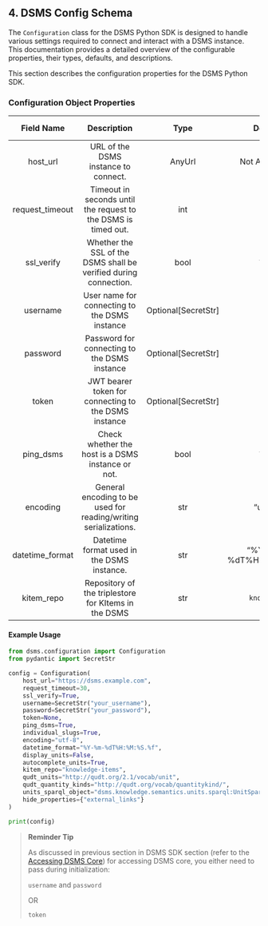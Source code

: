 ## 4. DSMS Config Schema

The `Configuration` class for the DSMS Python SDK is designed to handle various settings required to connect and interact with a DSMS instance. This documentation provides a detailed overview of the configurable properties, their types, defaults, and descriptions.


This section describes the configuration properties for the DSMS Python SDK.

### Configuration Object Properties

| Field Name       | Description                                                                                  | Type                 | Default              | Property Namespace | Required/Optional |
|:----------------:|:--------------------------------------------------------------------------------------------:|:--------------------:|:--------------------:|:------------------:|:-----------------:|
| host_url         | URL of the DSMS instance to connect.                                                         | AnyUrl               | Not Applicable       | `host_url`           | Required          |
| request_timeout  | Timeout in seconds until the request to the DSMS is timed out.                               | int                  | `30`                   | `request_timeout`    | Optional          |
| ssl_verify       | Whether the SSL of the DSMS shall be verified during connection.                             | bool                 | `True`                 | `ssl_verify`         | Optional          |
| username         | User name for connecting to the DSMS instance                                                | Optional[SecretStr]  | `None`                 | `username`           | Optional          |
| password         | Password for connecting to the DSMS instance                                                 | Optional[SecretStr]  | `None`                 | `password`           | Optional          |
| token            | JWT bearer token for connecting to the DSMS instance                                         | Optional[SecretStr]  | `None`                 | `token`              | Optional          |
| ping_dsms        | Check whether the host is a DSMS instance or not.                                            | bool                 | `True`                 | `ping_dsms`          | Optional          |
| encoding         | General encoding to be used for reading/writing serializations.                              | str                  | “utf-8”              | `encoding`           | Optional          |
| datetime_format  | Datetime format used in the DSMS instance.                                                   | str                  | “%Y-%m-%dT%H:%M:%S.%f” | `datetime_format`    | Optional          |
| kitem_repo       | Repository of the triplestore for KItems in the DSMS                                         | str                  | `knowledge`            | `kitem_repo`         | Optional          |

#### Example Usage
```python
from dsms.configuration import Configuration
from pydantic import SecretStr

config = Configuration(
    host_url="https://dsms.example.com",
    request_timeout=30,
    ssl_verify=True,
    username=SecretStr("your_username"),
    password=SecretStr("your_password"),
    token=None,
    ping_dsms=True,
    individual_slugs=True,
    encoding="utf-8",
    datetime_format="%Y-%m-%dT%H:%M:%S.%f",
    display_units=False,
    autocomplete_units=True,
    kitem_repo="knowledge-items",
    qudt_units="http://qudt.org/2.1/vocab/unit",
    qudt_quantity_kinds="http://qudt.org/vocab/quantitykind/",
    units_sparql_object="dsms.knowledge.semantics.units.sparql:UnitSparqlQuery",
    hide_properties={"external_links"}
)

print(config)
```


> **Reminder Tip**
>
> As discussed in previous section in DSMS SDK section (refer to the [Accessing DSMS Core](dsms_sdk.md#accessing-dsms-core)) for accessing DSMS core, you either need to pass during initialization:
>
> `username` and `password`
>
> OR
>
> `token`
